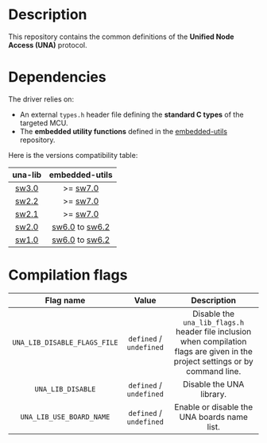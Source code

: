 # Description

This repository contains the common definitions of the **Unified Node Access (UNA)** protocol.

# Dependencies

The driver relies on:

* An external `types.h` header file defining the **standard C types** of the targeted MCU.
* The **embedded utility functions** defined in the [embedded-utils](https://github.com/Ludovic-Lesur/embedded-utils) repository.

Here is the versions compatibility table:

| **una-lib** | **embedded-utils** |
|:---:|:---:|
| [sw3.0](https://github.com/Ludovic-Lesur/una-lib/releases/tag/sw3.0) | >= [sw7.0](https://github.com/Ludovic-Lesur/embedded-utils/releases/tag/sw7.0) |
| [sw2.2](https://github.com/Ludovic-Lesur/una-lib/releases/tag/sw2.2) | >= [sw7.0](https://github.com/Ludovic-Lesur/embedded-utils/releases/tag/sw7.0) |
| [sw2.1](https://github.com/Ludovic-Lesur/una-lib/releases/tag/sw2.1) | >= [sw7.0](https://github.com/Ludovic-Lesur/embedded-utils/releases/tag/sw7.0) |
| [sw2.0](https://github.com/Ludovic-Lesur/una-lib/releases/tag/sw2.0) | [sw6.0](https://github.com/Ludovic-Lesur/embedded-utils/releases/tag/sw6.0) to [sw6.2](https://github.com/Ludovic-Lesur/embedded-utils/releases/tag/sw6.2) |
| [sw1.0](https://github.com/Ludovic-Lesur/una-lib/releases/tag/sw1.0) | [sw6.0](https://github.com/Ludovic-Lesur/embedded-utils/releases/tag/sw6.0) to [sw6.2](https://github.com/Ludovic-Lesur/embedded-utils/releases/tag/sw6.2) |

# Compilation flags

| **Flag name** | **Value** | **Description** |
|:---:|:---:|:---:|
| `UNA_LIB_DISABLE_FLAGS_FILE` | `defined` / `undefined` | Disable the `una_lib_flags.h` header file inclusion when compilation flags are given in the project settings or by command line. |
| `UNA_LIB_DISABLE` | `defined` / `undefined` | Disable the UNA library. |
| `UNA_LIB_USE_BOARD_NAME` | `defined` / `undefined` | Enable or disable the UNA boards name list. |
